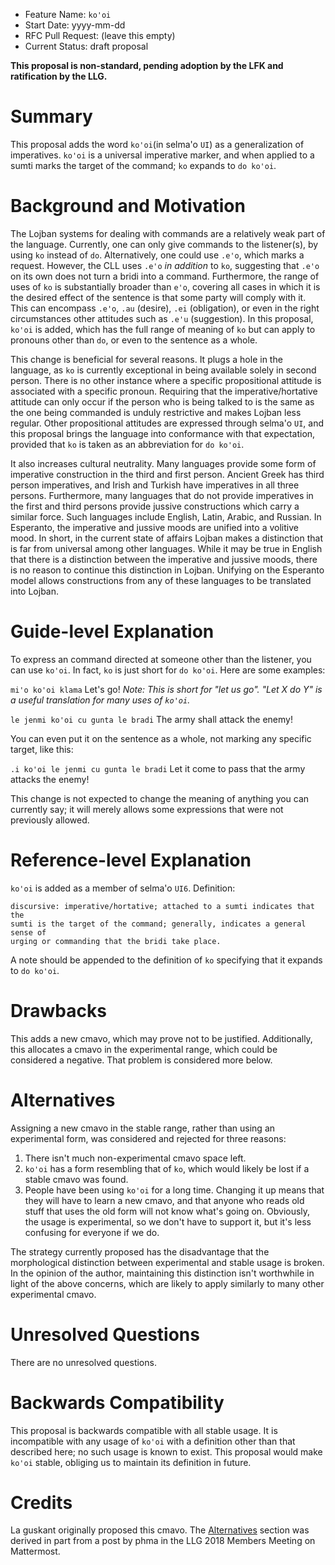 - Feature Name: `ko'oi`
- Start Date: yyyy-mm-dd
- RFC Pull Request: (leave this empty)
- Current Status: draft proposal

**This proposal is non-standard, pending adoption by the LFK and ratification
by the LLG.**

# Summary
[Summary]: #summary

This proposal adds the word `ko'oi`(in selma'o `UI`) as a generalization of
imperatives. `ko'oi` is a universal imperative marker, and when applied to a
sumti marks the target of the command; `ko` expands to `do ko'oi`.


# Background and Motivation
[Background and Motivation]: #background-and-motivation

The Lojban systems for dealing with commands are a relatively weak part of the
language. Currently, one can only give commands to the listener(s), by using
`ko` instead of `do`. Alternatively, one could use `.e'o`, which marks a
request. However, the CLL uses `.e'o` *in addition* to `ko`, suggesting that
`.e'o` on its own does not turn a bridi into a command. Furthermore, the range
of uses of `ko` is substantially broader than `e'o`, covering all cases in which
it is the desired effect of the sentence is that some party will comply with it.
This can encompass `.e'o`, `.au` (desire), `.ei` (obligation), or even in the
right circumstances other attitudes such as `.e'u` (suggestion). In this
proposal, `ko'oi` is added, which has the full range of meaning of `ko` but can
apply to pronouns other than `do`, or even to the sentence as a whole.

This change is beneficial for several reasons. It plugs a hole in the language,
as `ko` is currently exceptional in being available solely in second person.
There is no other instance where a specific propositional attitude is associated
with a specific pronoun. Requiring that the imperative/hortative attitude can
only occur if the person who is being talked to is the same as the one being
commanded is unduly restrictive and makes Lojban less regular. Other
propositional attitudes are expressed through selma'o `UI`, and this proposal
brings the language into conformance with that expectation, provided that `ko`
is taken as an abbreviation for `do ko'oi`.

It also increases cultural neutrality. Many languages provide some form of
imperative construction in the third and first person. Ancient Greek has third
person imperatives, and Irish and Turkish have imperatives in all three persons.
Furthermore, many languages that do not provide imperatives in the first and
third persons provide jussive constructions which carry a similar force. Such
languages include English, Latin, Arabic, and Russian. In Esperanto, the
imperative and jussive moods are unified into a volitive mood. In short, in the
current state of affairs Lojban makes a distinction that is far from universal
among other languages. While it may be true in English that there is a
distinction between the imperative and jussive moods, there is no reason to
continue this distinction in Lojban. Unifying on the Esperanto model allows
constructions from any of these languages to be translated into Lojban.


# Guide-level Explanation
[Guide-level Explanation]: #guide-level-explanation

To express an command directed at someone other than the listener, you can use
`ko'oi`. In fact, `ko` is just short for `do ko'oi`. Here are some examples:

`mi'o ko'oi klama`
Let's go!
*Note: This is short for "let us go". "Let X do Y" is a useful translation
for many uses of `ko'oi`.*

`le jenmi ko'oi cu gunta le bradi`
The army shall attack the enemy!

You can even put it on the sentence as a whole, not marking any specific target,
like this:

`.i ko'oi le jenmi cu gunta le bradi`
Let it come to pass that the army attacks the enemy!

This change is not expected to change the meaning of anything you can
currently say; it will merely allows some expressions that were not
previously allowed.


# Reference-level Explanation
[Reference-level Explanation]: #reference-level-explanation

`ko'oi` is added as a member of selma'o `UI6`. Definition:
```
discursive: imperative/hortative; attached to a sumti indicates that the
sumti is the target of the command; generally, indicates a general sense of
urging or commanding that the bridi take place.
```

A note should be appended to the definition of `ko` specifying that it expands
to `do ko'oi`.


# Drawbacks
[Drawbacks]: #drawbacks

This adds a new cmavo, which may prove not to be justified. Additionally,
this allocates a cmavo in the experimental range, which could be considered
a negative. That problem is considered more below.


# Alternatives
[Alternatives]: #alternatives

Assigning a new cmavo in the stable range, rather than using an experimental
form, was considered and rejected for three reasons:

  1. There isn't much non-experimental cmavo space left.
  2. `ko'oi` has a form resembling that of `ko`, which would likely be lost
     if a stable cmavo was found.
  3. People have been using `ko'oi` for a long time. Changing it up means that
     they will have to learn a new cmavo, and that anyone who reads old stuff
     that uses the old form will not know what's going on. Obviously, the usage
     is experimental, so we don't have to support it, but it's less confusing
     for everyone if we do.

The strategy currently proposed has the disadvantage that the morphological
distinction between experimental and stable usage is broken. In the opinion
of the author, maintaining this distinction isn't worthwhile in light of
the above concerns, which are likely to apply similarly to many other
experimental cmavo.


# Unresolved Questions
[Unresolved Questions]: #unresolved-questions

There are no unresolved questions.

# Backwards Compatibility
[Backwards Compatibility]: #backwards-compatibility

This proposal is backwards compatible with all stable usage. It is incompatible
with any usage of `ko'oi` with a definition other than that described here;
no such usage is known to exist. This proposal would make `ko'oi` stable,
obliging us to maintain its definition in future.

# Credits
[Credits]: #credits

La guskant originally proposed this cmavo. The [Alternatives] section was
derived in part from a post by phma in the LLG 2018 Members Meeting on
Mattermost.
